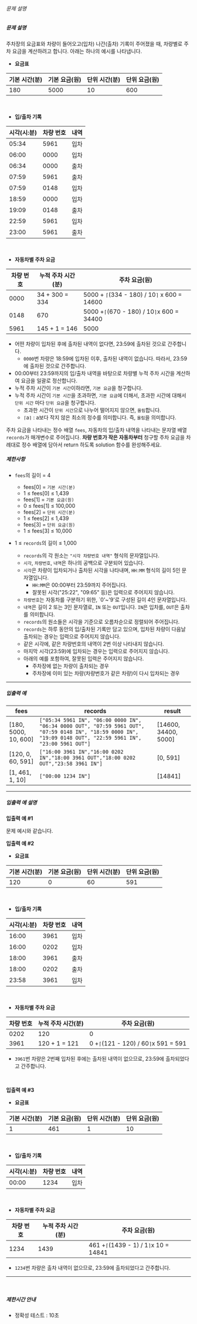 
###### 문제 설명


##### 문제 설명


주차장의 요금표와 차량이 들어오고(입차) 나간(출차) 기록이 주어졌을 때, 차량별로 주차 요금을 계산하려고 합니다. 아래는 하나의 예시를 나타냅니다.


* **요금표**




| 기본 시간(분) | 기본 요금(원) | 단위 시간(분) | 단위 요금(원) |
| --- | --- | --- | --- |
| 180 | 5000 | 10 | 600 |


 


* **입/출차 기록**




| 시각(시:분) | 차량 번호 | 내역 |
| --- | --- | --- |
| 05:34 | 5961 | 입차 |
| 06:00 | 0000 | 입차 |
| 06:34 | 0000 | 출차 |
| 07:59 | 5961 | 출차 |
| 07:59 | 0148 | 입차 |
| 18:59 | 0000 | 입차 |
| 19:09 | 0148 | 출차 |
| 22:59 | 5961 | 입차 |
| 23:00 | 5961 | 출차 |


 


* **자동차별 주차 요금**




| 차량 번호 | 누적 주차 시간(분) | 주차 요금(원) |
| --- | --- | --- |
| 0000 | 34 + 300 = 334 | 5000 + `⌈`(334 - 180) / 10`⌉` x 600 = 14600 |
| 0148 | 670 | 5000 +`⌈`(670 - 180) / 10`⌉`x 600 = 34400 |
| 5961 | 145 + 1 = 146 | 5000 |


* 어떤 차량이 입차된 후에 출차된 내역이 없다면, 23:59에 출차된 것으로 간주합니다.
	+ `0000`번 차량은 18:59에 입차된 이후, 출차된 내역이 없습니다. 따라서, 23:59에 출차된 것으로 간주합니다.
* 00:00부터 23:59까지의 입/출차 내역을 바탕으로 차량별 누적 주차 시간을 계산하여 요금을 일괄로 정산합니다.
* 누적 주차 시간이 `기본 시간`이하라면, `기본 요금`을 청구합니다.
* 누적 주차 시간이 `기본 시간`을 초과하면, `기본 요금`에 더해서, 초과한 시간에 대해서 `단위 시간` 마다 `단위 요금`을 청구합니다.
	+ 초과한 시간이 `단위 시간`으로 나누어 떨어지지 않으면, `올림`합니다.
	+ `⌈`a`⌉` : a보다 작지 않은 최소의 정수를 의미합니다. 즉, `올림`을 의미합니다.


주차 요금을 나타내는 정수 배열 `fees`, 자동차의 입/출차 내역을 나타내는 문자열 배열 `records`가 매개변수로 주어집니다. **차량 번호가 작은 자동차부터** 청구할 주차 요금을 차례대로 정수 배열에 담아서 return 하도록 solution 함수를 완성해주세요.


##### 제한사항


* `fees`의 길이 = 4


	+ fees[0] = `기본 시간(분)`
	+ 1 ≤ fees[0] ≤ 1,439
	+ fees[1] = `기본 요금(원)`
	+ 0 ≤ fees[1] ≤ 100,000
	+ fees[2] = `단위 시간(분)`
	+ 1 ≤ fees[2] ≤ 1,439
	+ fees[3] = `단위 요금(원)`
	+ 1 ≤ fees[3] ≤ 10,000
* 1 ≤ `records`의 길이 ≤ 1,000


	+ `records`의 각 원소는 `"시각 차량번호 내역"` 형식의 문자열입니다.
	+ `시각`, `차량번호`, `내역`은 하나의 공백으로 구분되어 있습니다.
	+ `시각`은 차량이 입차되거나 출차된 시각을 나타내며, `HH:MM` 형식의 길이 5인 문자열입니다.
		- `HH:MM`은 00:00부터 23:59까지 주어집니다.
		- 잘못된 시각("25:22", "09:65" 등)은 입력으로 주어지지 않습니다.
	+ `차량번호`는 자동차를 구분하기 위한, `0'~'9'로 구성된 길이 4인 문자열입니다.
	+ `내역`은 길이 2 또는 3인 문자열로, `IN` 또는 `OUT`입니다. `IN`은 입차를, `OUT`은 출차를 의미합니다.
	+ `records`의 원소들은 시각을 기준으로 오름차순으로 정렬되어 주어집니다.
	+ `records`는 하루 동안의 입/출차된 기록만 담고 있으며, 입차된 차량이 다음날 출차되는 경우는 입력으로 주어지지 않습니다.
	+ 같은 시각에, 같은 차량번호의 내역이 2번 이상 나타내지 않습니다.
	+ 마지막 시각(23:59)에 입차되는 경우는 입력으로 주어지지 않습니다.
	+ 아래의 예를 포함하여, 잘못된 입력은 주어지지 않습니다.
		- 주차장에 없는 차량이 출차되는 경우
		- 주차장에 이미 있는 차량(차량번호가 같은 차량)이 다시 입차되는 경우




---


##### 입출력 예




| fees | records | result |
| --- | --- | --- |
| [180, 5000, 10, 600] | `["05:34 5961 IN", "06:00 0000 IN", "06:34 0000 OUT", "07:59 5961 OUT", "07:59 0148 IN", "18:59 0000 IN", "19:09 0148 OUT", "22:59 5961 IN", "23:00 5961 OUT"]` | [14600, 34400, 5000] |
| [120, 0, 60, 591] | `["16:00 3961 IN","16:00 0202 IN","18:00 3961 OUT","18:00 0202 OUT","23:58 3961 IN"]` | [0, 591] |
| [1, 461, 1, 10] | `["00:00 1234 IN"]` | [14841] |




---


##### 입출력 예 설명


**입출력 예 #1**


문제 예시와 같습니다.


**입출력 예 #2**


* **요금표**




| 기본 시간(분) | 기본 요금(원) | 단위 시간(분) | 단위 요금(원) |
| --- | --- | --- | --- |
| 120 | 0 | 60 | 591 |


 


* **입/출차 기록**




| 시각(시:분) | 차량 번호 | 내역 |
| --- | --- | --- |
| 16:00 | 3961 | 입차 |
| 16:00 | 0202 | 입차 |
| 18:00 | 3961 | 출차 |
| 18:00 | 0202 | 출차 |
| 23:58 | 3961 | 입차 |


 


* **자동차별 주차 요금**




| 차량 번호 | 누적 주차 시간(분) | 주차 요금(원) |
| --- | --- | --- |
| 0202 | 120 | 0 |
| 3961 | 120 + 1 = 121 | 0 +`⌈`(121 - 120) / 60`⌉`x 591 = 591 |


* `3961`번 차량은 2번째 입차된 후에는 출차된 내역이 없으므로, 23:59에 출차되었다고 간주합니다.


 


**입출력 예 #3**


* **요금표**




| 기본 시간(분) | 기본 요금(원) | 단위 시간(분) | 단위 요금(원) |
| --- | --- | --- | --- |
| 1 | 461 | 1 | 10 |


 


* **입/출차 기록**




| 시각(시:분) | 차량 번호 | 내역 |
| --- | --- | --- |
| 00:00 | 1234 | 입차 |


 


* **자동차별 주차 요금**




| 차량 번호 | 누적 주차 시간(분) | 주차 요금(원) |
| --- | --- | --- |
| 1234 | 1439 | 461 +`⌈`(1439 - 1) / 1`⌉`x 10 = 14841 |


* `1234`번 차량은 출차 내역이 없으므로, 23:59에 출차되었다고 간주합니다.




---


​


##### 제한시간 안내


* 정확성 테스트 : 10초



